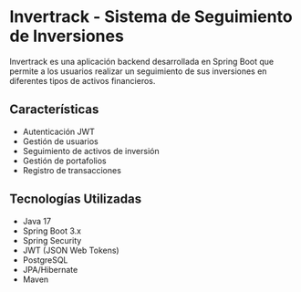 # Invertrack - Sistema de Seguimiento de Inversiones

Invertrack es una aplicación backend desarrollada en Spring Boot que permite a los usuarios realizar un seguimiento de sus inversiones en diferentes tipos de activos financieros.

## Características

- Autenticación JWT
- Gestión de usuarios
- Seguimiento de activos de inversión
- Gestión de portafolios
- Registro de transacciones

## Tecnologías Utilizadas

- Java 17
- Spring Boot 3.x
- Spring Security
- JWT (JSON Web Tokens)
- PostgreSQL
- JPA/Hibernate
- Maven
 
